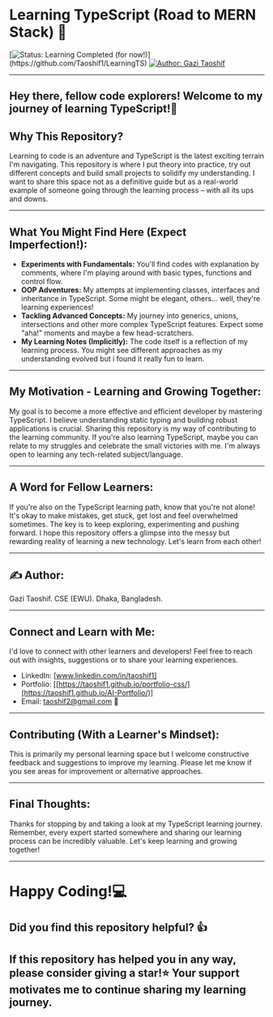 # Learning TypeScript (Road to MERN Stack) 🚀
[![Status: Learning Completed (for now!)](https://img.shields.io/badge/Status-Learning%20Completed%20(for%20now!)-brightgreen.svg?style=for-the-badge)](https://github.com/Taoshif1/LearningTS)
[![Author: Gazi Taoshif](https://img.shields.io/badge/Author-Gazi%20Taoshif-blue.svg?style=for-the-badge)](https://www.github.com/Taoshif1)

---

## **Hey there, fellow code explorers! Welcome to my journey of learning TypeScript!👋**

## **Why This Repository?**

Learning to code is an adventure and TypeScript is the latest exciting terrain I'm navigating. This repository is where I put theory into practice, try out different concepts and build small projects to solidify my understanding. I want to share this space not as a definitive guide but as a real-world example of someone going through the learning process – with all its ups and downs.

---

## **What You Might Find Here (Expect Imperfection!):**

* **Experiments with Fundamentals:** You'll find codes with explanation by comments, where I'm playing around with basic types, functions and control flow.
* **OOP Adventures:** My attempts at implementing classes, interfaces and inheritance in TypeScript. Some might be elegant, others... well, they're learning experiences!
* **Tackling Advanced Concepts:** My journey into generics, unions, intersections and other more complex TypeScript features. Expect some "aha!" moments and maybe a few head-scratchers.
* **My Learning Notes (Implicitly):** The code itself is a reflection of my learning process. You might see different approaches as my understanding evolved but i found it really fun to learn.

---

## **My Motivation - Learning and Growing Together:**

My goal is to become a more effective and efficient developer by mastering TypeScript. I believe understanding static typing and building robust applications is crucial. Sharing this repository is my way of contributing to the learning community. If you're also learning TypeScript, maybe you can relate to my struggles and celebrate the small victories with me. I'm always open to learning any tech-related subject/language.

---

## **A Word for Fellow Learners:**

If you're also on the TypeScript learning path, know that you're not alone! It's okay to make mistakes, get stuck, get lost and feel overwhelmed sometimes. The key is to keep exploring, experimenting and pushing forward. I hope this repository offers a glimpse into the messy but rewarding reality of learning a new technology. Let's learn from each other!

---

## **✍️ Author:**
Gazi Taoshif. 
CSE (EWU). 
Dhaka, Bangladesh.

---

## **Connect and Learn with Me:**

I'd love to connect with other learners and developers! Feel free to reach out with insights, suggestions or to share your learning experiences.

* LinkedIn: [www.linkedin.com/in/taoshif1]
* Portfolio: [[https://taoshif1.github.io/portfolio-css/](https://taoshif1.github.io/AI-Portfolio/)]
* Email: taoshif2@gmail.com 📧

---

## **Contributing (With a Learner's Mindset):**

This is primarily my personal learning space but I welcome constructive feedback and suggestions to improve my learning. Please let me know if you see areas for improvement or alternative approaches.

---

## **Final Thoughts:**

Thanks for stopping by and taking a look at my TypeScript learning journey. Remember, every expert started somewhere and sharing our learning process can be incredibly valuable. Let's keep learning and growing together!

---

# **Happy Coding!💻**

##  **Did you find this repository helpful? 👍**

## **If this repository has helped you in any way, please consider giving a star!⭐ Your support motivates me to continue sharing my learning journey.**
